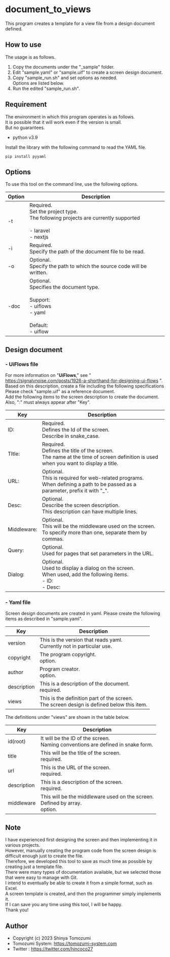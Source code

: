 # document_to_views
This program creates a template for a view file from a design document defined.

## How to use
The usage is as follows.

1. Copy the documents under the "_sample" folder.
2. Edit "sample.yaml" or "sample.uif" to create a screen design document.
3. Copy "sample_run.sh" and set options as needed.<br/>Options are listed below.
4. Run the edited "sample_run.sh".

## Requirement
The environment in which this program operates is as follows.<br/>
It is possible that it will work even if the version is small.<br/>
But no guarantees.<br/>

 - python v3.9

Install the library with the following command to read the YAML file.
```commandline
pip install pyyaml
```

## Options
To use this tool on the command line, use the following options.

| Option | Description                                                                                                             |
|--------|-------------------------------------------------------------------------------------------------------------------------|
| -t     | Required.<br>Set the project type.<br/>The following projects are currently supported<br/><br/> - laravel<br/> - nextjs |
| -i     | Required.<br>Specify the path of the document file to be read.                                                          |
| -o     | Optional.<br>Specify the path to which the source code will be written.                                                 |
| -doc   | Optional.<br>Specifies the document type.<br/><br/>Support:<br/> - uiflows<br/> - yaml<br/><br/>Default:<br/> - uiflow  |


## Design document
### - UiFlows file
For more information on "**UiFlows**," see " https://signalvnoise.com/posts/1926-a-shorthand-for-designing-ui-flows ".<br>
Based on this description, create a file including the following specifications<br>
Please check "sample.uif" as a reference document.<br>
Add the following items to the screen description to create the document.<br>
Also, ":" must always appear after "Key".

| Key         | Description                                                                                                                           |
|-------------|---------------------------------------------------------------------------------------------------------------------------------------|
| ID:         | Required.<br>Defines the Id of the screen.<br/>Describe in snake_case.                                                                      |
| TItle:      | Required.<br>Defines the title of the screen.<br/>The name at the time of screen definition is used when you want to display a title. |
| URL:        | Optional.<br>This is required for web-related programs.<br>When defining a path to be passed as a parameter, prefix it with "_".      |
| Desc:       | Optional.<br>Describe the screen description.<br/>This description can have multiple lines.                                           |
| Middleware: | Optional.<br>This will be the middleware used on the screen.<br/>To specify more than one, separate them by commas.                   |
| Query:      | Optional.<br>Used for pages that set parameters in the URL.                                                                           |
| Dialog:     | Optional.<br>Used to display a dialog on the screen.<br>When used, add the following items.<br> - ID:<br> - Desc:                     |


### - Yaml file
Screen design documents are created in yaml.
Please create the following items as described in "sample.yaml".

| Key         | Description                                                                                  |
|-------------|----------------------------------------------------------------------------------------------|
| version     | This is the version that reads yaml.<br/>Currently not in particular use.                    |
| copyright   | The program copyright.<br/>option.                                    　                      |
| author      | Program creator.<br/>option.                                                                 |
| description | This is a description of the document.<br/>required.                                         |
| views       | This is the definition part of the screen.<br/>The screen design is defined below this item. |

The definitions under "views" are shown in the table below.

| Key         | Description                                                                        |
|-------------|------------------------------------------------------------------------------------|
| id(root)    | It will be the ID of the screen.<br/>Naming conventions are defined in snake form. |
| title       | This will be the title of the screen.<br/>required.　                               |
| url         | This is the URL of the screen.<br/>required.                                       |
| description | This is a description of the screen.<br/>required.                                 |
| middleware  | This will be the middleware used on the screen.<br/>Defined by array.<br/>option.  |


## Note
I have experienced first designing the screen and then implementing it in various projects.<br>
However, manually creating the program code from the screen design is difficult enough just to create the file.<br>
Therefore, we developed this tool to save as much time as possible by creating just a template file.<br>
There were many types of documentation available, but we selected those that were easy to manage with Git.<br>
I intend to eventually be able to create it from a simple format, such as Excel.<br>
A screen template is created, and then the programmer simply implements it.<br>
If I can save you any time using this tool, I will be happy.<br>
Thank you!

## Author
* Copyright (c) 2023 Shinya Tomozumi
* Tomozumi System: https://tomozumi-system.com
* Twitter : https://twitter.com/hincoco27